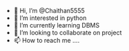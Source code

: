 - 👋 Hi, I’m @Chaithan5555
- 👀 I’m interested in python
- 🌱 I’m currently learning DBMS
- 💞️ I’m looking to collaborate on project
- 📫 How to reach me ....

<!---
Chaithan5555/Chaithan5555 is a ✨ special ✨ repository because its `README.md` (this file) appears on your GitHub profile.
You can click the Preview link to take a look at your changes.
--->
